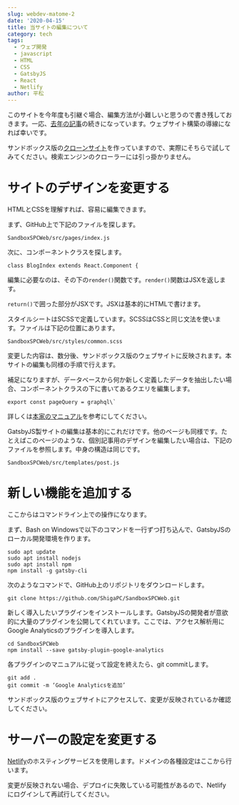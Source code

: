 ```yaml
---
slug: webdev-matome-2
date: '2020-04-15'
title: 当サイトの編集について
category: tech
tags:
  - ウェブ開発
  - javascript
  - HTML
  - CSS
  - GatsbyJS
  - React
  - Netlify
author: 平松
---
```

このサイトを今年度も引継ぐ場合、編集方法が小難しいと思うので書き残しておきます。一応、[去年の記事](https://www.shigapc.com/tech/webdev-matome)の続きになっています。ウェブサイト構築の導線になれば幸いです。

サンドボックス版の[クローンサイト](https://agitated-mccarthy-f966a1.netlify.com)を作っていますので、実際にそちらで試してみてください。検索エンジンのクローラーには引っ掛かりません。

# サイトのデザインを変更する
HTMLとCSSを理解すれば、容易に編集できます。

まず、GitHub上で下記のファイルを探します。

```SandboxSPCWeb/src/pages/index.js```

次に、コンポーネントクラスを探します。

```class BlogIndex extends React.Component {```

編集に必要なのは、その下の```render()```関数です。```render()```関数はJSXを返します。

```return()```で囲った部分がJSXです。JSXは基本的にHTMLで書けます。

スタイルシートはSCSSで定義しています。SCSSはCSSと同じ文法を使います。ファイルは下記の位置にあります。

```SandboxSPCWeb/src/styles/common.scss```

変更した内容は、数分後、サンドボックス版のウェブサイトに反映されます。本サイトの編集も同様の手順で行えます。

補足になりますが、データベースから何か新しく定義したデータを抽出したい場合、コンポーネントクラスの下に書いてあるクエリを編集します。

```export const pageQuery = graphql\` ```

詳しくは[本家のマニュアル](https://www.gatsbyjs.org/docs/page-query/)を参考にしてください。

GatsbyJS製サイトの編集は基本的にこれだけです。他のページも同様です。たとえばこのページのような、個別記事用のデザインを編集したい場合は、下記のファイルを参照します。中身の構造は同じです。

```SandboxSPCWeb/src/templates/post.js```

# 新しい機能を追加する
ここからはコマンドライン上での操作になります。

まず、Bash on Windowsで以下のコマンドを一行ずつ打ち込んで、GatsbyJSのローカル開発環境を作ります。

```
sudo apt update
sudo apt install nodejs
sudo apt install npm
npm install -g gatsby-cli
```

次のようなコマンドで、GitHub上のリポジトリをダウンロードします。

```git clone https://github.com/ShigaPC/SandboxSPCWeb.git```

新しく導入したいプラグインをインストールします。GatsbyJSの開発者が意欲的に大量のプラグインを公開してくれています。ここでは、アクセス解析用にGoogle Analyticsのプラグインを導入します。

```
cd SandboxSPCWeb
npm install --save gatsby-plugin-google-analytics
```

各プラグインのマニュアルに従って設定を終えたら、git commitします。

```
git add .
git commit -m ‘Google Analyticsを追加’
```

サンドボックス版のウェブサイトにアクセスして、変更が反映されているか確認してください。

# サーバーの設定を変更する
[Netlify](https://www.netlify.com/)のホスティングサービスを使用します。ドメインの各種設定はここから行います。

変更が反映されない場合、デプロイに失敗している可能性があるので、Netlifyにログインして再試行してください。
